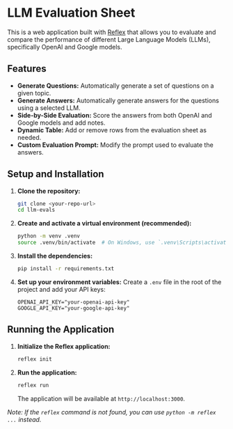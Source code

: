 # LLM Evaluation Sheet

This is a web application built with [Reflex](https://reflex.dev/) that allows you to evaluate and compare the performance of different Large Language Models (LLMs), specifically OpenAI and Google models.

## Features

- **Generate Questions:** Automatically generate a set of questions on a given topic.
- **Generate Answers:** Automatically generate answers for the questions using a selected LLM.
- **Side-by-Side Evaluation:** Score the answers from both OpenAI and Google models and add notes.
- **Dynamic Table:** Add or remove rows from the evaluation sheet as needed.
- **Custom Evaluation Prompt:** Modify the prompt used to evaluate the answers.

## Setup and Installation

1.  **Clone the repository:**
    ```bash
    git clone <your-repo-url>
    cd llm-evals
    ```

2.  **Create and activate a virtual environment (recommended):**
    ```bash
    python -m venv .venv
    source .venv/bin/activate  # On Windows, use `.venv\Scripts\activate`
    ```

3.  **Install the dependencies:**
    ```bash
    pip install -r requirements.txt
    ```

4. **Set up your environment variables:**
    Create a `.env` file in the root of the project and add your API keys:
    ```
    OPENAI_API_KEY="your-openai-api-key"
    GOOGLE_API_KEY="your-google-api-key"
    ```

## Running the Application

1. **Initialize the Reflex application:**
    ```bash
    reflex init
    ```

2. **Run the application:**
    ```bash
    reflex run
    ```
    The application will be available at `http://localhost:3000`.

*Note: If the `reflex` command is not found, you can use `python -m reflex ...` instead.*
